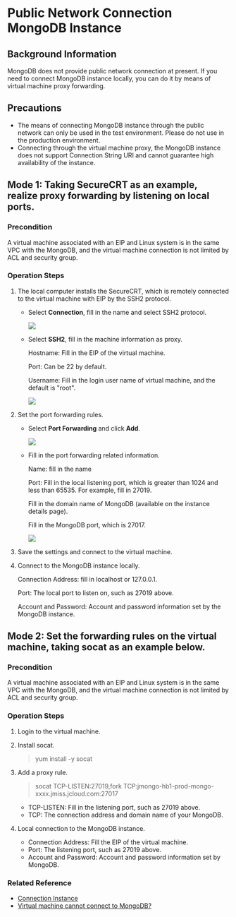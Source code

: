 # Public Network Connection MongoDB Instance

## Background Information
MongoDB does not provide public network connection at present. If you need to connect MongoDB instance locally, you can do it by means of virtual machine proxy forwarding.

## Precautions

- The means of connecting MongoDB instance through the public network can only be used in the test environment. Please do not use in the production environment.
- Connecting through the virtual machine proxy, the MongoDB instance does not support Connection String URI and cannot guarantee high availability of the instance.

	

## Mode 1: Taking SecureCRT as an example, realize proxy forwarding by listening on local ports.



### Precondition

A virtual machine associated with an EIP and Linux system is in the same VPC with the MongoDB, and the virtual machine connection is not limited by ACL and security group.

### Operation Steps

1. The local computer installs the SecureCRT, which is remotely connected to the virtual machine with EIP by the SSH2 protocol.
   
   - Select **Connection**, fill in the name and select SSH2 protocol.
  
      ![](https://github.com/jdcloudcom/cn/blob/master/image/mongodb/mongo-031.png)

   - Select **SSH2**, fill in the machine information as proxy.
   
      Hostname: Fill in the EIP of the virtual machine.

      Port: Can be 22 by default.
      
      Username: Fill in the login user name of virtual machine, and the default is "root".
      
      ![](https://github.com/jdcloudcom/cn/blob/master/image/mongodb/mongo-032.png)

1. Set the port forwarding rules.
   - Select **Port Forwarding** and click **Add**.

      ![](https://github.com/jdcloudcom/cn/blob/master/image/mongodb/mongo-033.png)

   - Fill in the port forwarding related information.
   
      Name: fill in the name

      Port: Fill in the local listening port, which is greater than 1024 and less than 65535. For example, fill in 27019.
      
      Fill in the domain name of MongoDB (available on the instance details page).
      
      Fill in the MongoDB port, which is 27017.
      
      ![](https://github.com/jdcloudcom/cn/blob/master/image/mongodb/mongo-034.png)

1. Save the settings and connect to the virtual machine.
1. Connect to the MongoDB instance locally.

   Connection Address: fill in localhost or 127.0.0.1.
   
   Port: The local port to listen on, such as 27019 above.
   
   Account and Password: Account and password information set by the MongoDB instance.

## Mode 2: Set the forwarding rules on the virtual machine, taking socat as an example below.

### Precondition

A virtual machine associated with an EIP and Linux system is in the same VPC with the MongoDB, and the virtual machine connection is not limited by ACL and security group.

### Operation Steps

1. Login to the virtual machine.
1. Install socat.
   > yum install -y socat

2. Add a proxy rule.
   > socat TCP-LISTEN:27019,fork TCP:jmongo-hb1-prod-mongo-xxxx.jmiss.jcloud.com:27017

   - TCP-LISTEN: Fill in the listening port, such as 27019 above.
   - TCP: The connection address and domain name of your MongoDB.

1. Local connection to the MongoDB instance.
   - Connection Address: Fill the EIP of the virtual machine.
   - Port: The listening port, such as 27019 above.
   - Account and Password: Account and password information set by MongoDB.
   
### Related Reference

- [Connection Instance](../Getting-Started/Connect-Instance.md)
- [Virtual machine cannot connect to MongoDB?](..//Troubleshooting/Connect-Failed.md)
